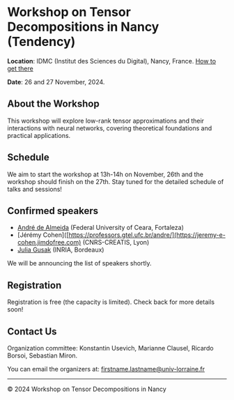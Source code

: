 

# Workshop on Tensor Decompositions in Nancy (Tendency)

**Location**: IDMC (Institut des Sciences du Digital), Nancy, France.  [How to get there](https://www.openstreetmap.org/directions?engine=fossgis_osrm_foot&route=48.68979%2C6.17514%3B48.69743%2C6.17170#map=16/48.69352/6.17392)

**Date**: 26 and 27 November, 2024.

## About the Workshop
This workshop will explore low-rank tensor approximations and their interactions with neural networks, covering theoretical foundations and practical applications. 

## Schedule
We aim to start the workshop at 13h-14h on November, 26th and the workshop should finish on the 27th. Stay tuned for the detailed schedule of talks and sessions!

## Confirmed speakers
- [André de Almeida](https://professors.gtel.ufc.br/andre/) (Federal University of Ceara, Fortaleza)
- [Jérémy Cohen]([https://professors.gtel.ufc.br/andre/](https://jeremy-e-cohen.jimdofree.com) (CNRS-CREATIS, Lyon)
- [Julia Gusak](https://juliagusak.github.io) (INRIA, Bordeaux)


We will be announcing the list of speakers shortly.

## Registration
Registration is free (the capacity is limited). Check back for more details soon!


## Contact Us

Organization committee: Konstantin Usevich, Marianne Clausel, Ricardo Borsoi, Sebastian Miron.

You can email the organizers at: [firstname.lastname@univ-lorraine.fr](firstname.lastname@univ-lorraine.fr)

---

&copy; 2024 Workshop on Tensor Decompositions in Nancy

